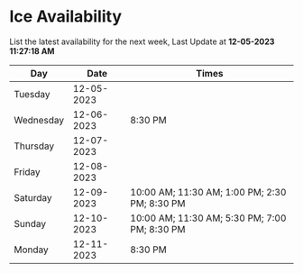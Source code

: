 # Ice Availability

List the latest availability for the next week, Last Update at **12-05-2023 11:27:18 AM**

| Day         | Date        | Times       |
| ----------- | ----------- | ----------- |
|Tuesday|12-05-2023||
|Wednesday|12-06-2023|8:30 PM|
|Thursday|12-07-2023||
|Friday|12-08-2023||
|Saturday|12-09-2023|10:00 AM; 11:30 AM; 1:00 PM; 2:30 PM; 8:30 PM|
|Sunday|12-10-2023|10:00 AM; 11:30 AM; 5:30 PM; 7:00 PM; 8:30 PM|
|Monday|12-11-2023|8:30 PM|
